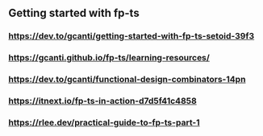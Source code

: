 ## Getting started with fp-ts
### https://dev.to/gcanti/getting-started-with-fp-ts-setoid-39f3
### https://gcanti.github.io/fp-ts/learning-resources/
### https://dev.to/gcanti/functional-design-combinators-14pn
### https://itnext.io/fp-ts-in-action-d7d5f41c4858
### https://rlee.dev/practical-guide-to-fp-ts-part-1